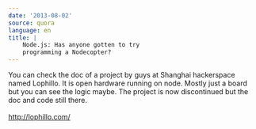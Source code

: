 ```yaml
---
date: '2013-08-02'
source: quora
language: en
title: |
    Node.js: Has anyone gotten to try
    programming a Nodecopter?
---
```


You can check the doc of a project by guys at Shanghai hackerspace named
Lophillo. It is open hardware running on node. Mostly just a board but
you can see the logic maybe. The project is now discontinued but the doc
and code still there.\
\
<http://lophillo.com/>

